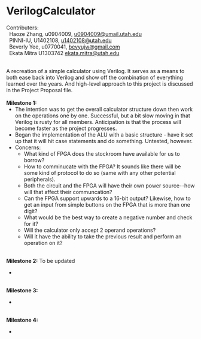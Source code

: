 # VerilogCalculator

Contributers:<br/>
&nbsp; Haoze Zhang, u0904009, u0904009@umail.utah.edu<br/> 
&nbsp; PINNI-lU, U1402108, u1402108@utah.edu<br/> 
&nbsp; Beverly Yee, u0770041, bevyujw@gmail.com<br/> 
&nbsp; Ekata Mitra U1303742 ekata.mitra@utah.edu<br/> 

<br/>
A recreation of a simple calculator using Verilog. It serves as a means to both ease back into Verilog and show off the combination of everything learned over the years. And high-level approach to this project is discussed in the Project Proposal file.
<br/> <br/>
<b>Milestone 1:</b>
<ul style="margin-top:0px">
    <li>The intention was to get the overall calculator structure down then work on the operations one by one. Successful, but a bit slow moving in that Verilog is rusty for all members. Anticipation is that the process will become faster as the project progresses.</li>
    <li>Began the implementation of the ALU with a basic structure - have it set up that it will hit case statements and do something. Untested, however.</li>
    <li>Concerns:
        <ul style="margin-top:0px">
            <li>What kind of FPGA does the stockroom have available for us to borrow?</li>
            <li>How to comminucate with the FPGA? It sounds like there will be some kind of protocol to do so (same with any other potential peripherals).</li>
            <li>Both the circuit and the FPGA will have their own power source--how will that affect their communcation?</li>
            <li>Can the FPGA support upwards to a 16-bit output? Likewise, how to get an input from simple buttons on the FPGA that is more than one digit?</li>
            <li>What would be the best way to create a negative number and check for it?</li>
            <li>Will the calculator only accept 2 operand operations?</li>
            <li>Will it have the ability to take the previous result and perform an operation on it?</li>
        </ul>
    </li>
</ul>
<br/>
<b>Milestone 2:</b>
To be updated
<ul>
    <li></li>
    
</ul>
<br/>
<b>Milestone 3:</b>
<ul>
    <li></li>
    
</ul>
<br/>
<b>Milestone 4:</b>
<ul>
    <li></li>
    
</ul>
<br/>
